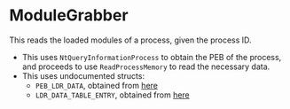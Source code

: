 # ModuleGrabber

This reads the loaded modules of a process, given the process ID.
- This uses `NtQueryInformationProcess` to obtain the PEB of the process, and proceeds to use `ReadProcessMemory` to read the necessary data.
- This uses undocumented structs:
    - `PEB_LDR_DATA`, obtained from [here](https://www.nirsoft.net/kernel_struct/vista/PEB_LDR_DATA.html)
    - `LDR_DATA_TABLE_ENTRY`, obtained from [here](https://www.nirsoft.net/kernel_struct/vista/LDR_DATA_TABLE_ENTRY.html)